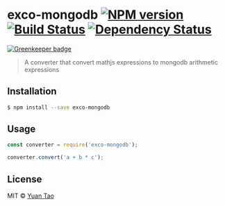 # exco-mongodb [![NPM version][npm-image]][npm-url] [![Build Status][travis-image]][travis-url] [![Dependency Status][daviddm-image]][daviddm-url]

[![Greenkeeper badge](https://badges.greenkeeper.io/taoyuan/exco-mongodb.svg)](https://greenkeeper.io/)

> A converter that convert mathjs expressions to mongodb arithmetic expressions

## Installation

```sh
$ npm install --save exco-mongodb
```

## Usage

```js
const converter = require('exco-mongodb');

converter.convert('a + b * c');
```
## License

MIT © [Yuan Tao](towyuan@outlook.com)


[npm-image]: https://badge.fury.io/js/exco-mongodb.svg
[npm-url]: https://npmjs.org/package/exco-mongodb
[travis-image]: https://travis-ci.org/taoyuan/exco-mongodb.svg?branch=master
[travis-url]: https://travis-ci.org/taoyuan/exco-mongodb
[daviddm-image]: https://david-dm.org/taoyuan/exco-mongodb.svg?theme=shields.io
[daviddm-url]: https://david-dm.org/taoyuan/exco-mongodb
